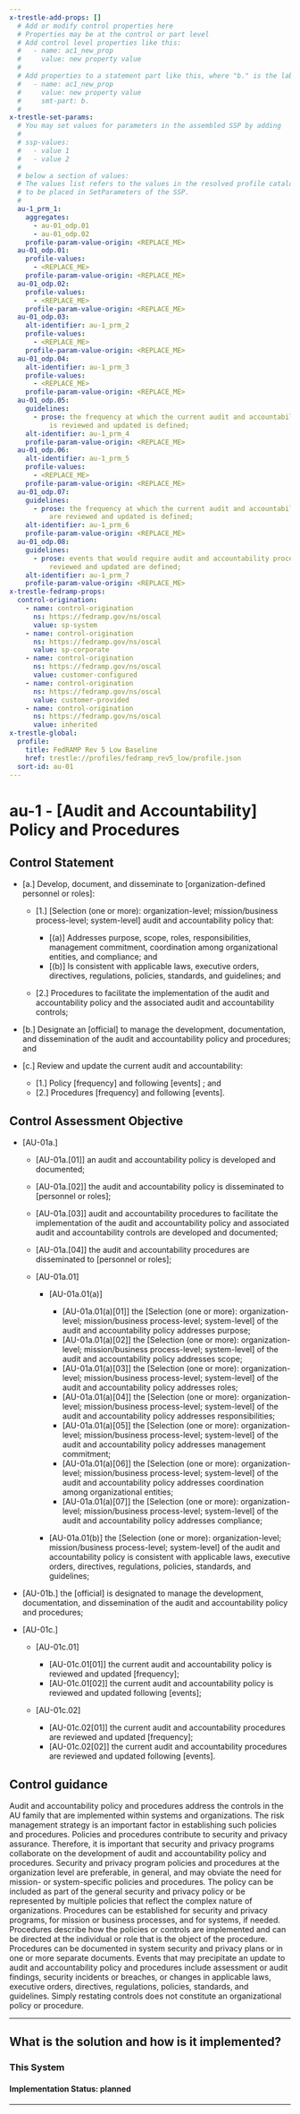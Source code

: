 ```yaml
---
x-trestle-add-props: []
  # Add or modify control properties here
  # Properties may be at the control or part level
  # Add control level properties like this:
  #   - name: ac1_new_prop
  #     value: new property value
  #
  # Add properties to a statement part like this, where "b." is the label of the target statement part
  #   - name: ac1_new_prop
  #     value: new property value
  #     smt-part: b.
  #
x-trestle-set-params:
  # You may set values for parameters in the assembled SSP by adding
  #
  # ssp-values:
  #   - value 1
  #   - value 2
  #
  # below a section of values:
  # The values list refers to the values in the resolved profile catalog, and the ssp-values represent new values
  # to be placed in SetParameters of the SSP.
  #
  au-1_prm_1:
    aggregates:
      - au-01_odp.01
      - au-01_odp.02
    profile-param-value-origin: <REPLACE_ME>
  au-01_odp.01:
    profile-values:
      - <REPLACE_ME>
    profile-param-value-origin: <REPLACE_ME>
  au-01_odp.02:
    profile-values:
      - <REPLACE_ME>
    profile-param-value-origin: <REPLACE_ME>
  au-01_odp.03:
    alt-identifier: au-1_prm_2
    profile-values:
      - <REPLACE_ME>
    profile-param-value-origin: <REPLACE_ME>
  au-01_odp.04:
    alt-identifier: au-1_prm_3
    profile-values:
      - <REPLACE_ME>
    profile-param-value-origin: <REPLACE_ME>
  au-01_odp.05:
    guidelines:
      - prose: the frequency at which the current audit and accountability policy
          is reviewed and updated is defined;
    alt-identifier: au-1_prm_4
    profile-param-value-origin: <REPLACE_ME>
  au-01_odp.06:
    alt-identifier: au-1_prm_5
    profile-values:
      - <REPLACE_ME>
    profile-param-value-origin: <REPLACE_ME>
  au-01_odp.07:
    guidelines:
      - prose: the frequency at which the current audit and accountability procedures
          are reviewed and updated is defined;
    alt-identifier: au-1_prm_6
    profile-param-value-origin: <REPLACE_ME>
  au-01_odp.08:
    guidelines:
      - prose: events that would require audit and accountability procedures to be
          reviewed and updated are defined;
    alt-identifier: au-1_prm_7
    profile-param-value-origin: <REPLACE_ME>
x-trestle-fedramp-props:
  control-origination:
    - name: control-origination
      ns: https://fedramp.gov/ns/oscal
      value: sp-system
    - name: control-origination
      ns: https://fedramp.gov/ns/oscal
      value: sp-corporate
    - name: control-origination
      ns: https://fedramp.gov/ns/oscal
      value: customer-configured
    - name: control-origination
      ns: https://fedramp.gov/ns/oscal
      value: customer-provided
    - name: control-origination
      ns: https://fedramp.gov/ns/oscal
      value: inherited
x-trestle-global:
  profile:
    title: FedRAMP Rev 5 Low Baseline
    href: trestle://profiles/fedramp_rev5_low/profile.json
  sort-id: au-01
---
```


# au-1 - \[Audit and Accountability\] Policy and Procedures

## Control Statement

- \[a.\] Develop, document, and disseminate to [organization-defined personnel or roles]:

  - \[1.\] [Selection (one or more): organization-level; mission/business process-level; system-level] audit and accountability policy that:

    - \[(a)\] Addresses purpose, scope, roles, responsibilities, management commitment, coordination among organizational entities, and compliance; and
    - \[(b)\] Is consistent with applicable laws, executive orders, directives, regulations, policies, standards, and guidelines; and

  - \[2.\] Procedures to facilitate the implementation of the audit and accountability policy and the associated audit and accountability controls;

- \[b.\] Designate an [official] to manage the development, documentation, and dissemination of the audit and accountability policy and procedures; and

- \[c.\] Review and update the current audit and accountability:

  - \[1.\] Policy [frequency] and following [events] ; and
  - \[2.\] Procedures [frequency] and following [events].

## Control Assessment Objective

- \[AU-01a.\]

  - \[AU-01a.[01]\] an audit and accountability policy is developed and documented;
  - \[AU-01a.[02]\] the audit and accountability policy is disseminated to [personnel or roles];
  - \[AU-01a.[03]\] audit and accountability procedures to facilitate the implementation of the audit and accountability policy and associated audit and accountability controls are developed and documented;
  - \[AU-01a.[04]\] the audit and accountability procedures are disseminated to [personnel or roles];
  - \[AU-01a.01\]

    - \[AU-01a.01(a)\]

      - \[AU-01a.01(a)[01]\] the [Selection (one or more): organization-level; mission/business process-level; system-level] of the audit and accountability policy addresses purpose;
      - \[AU-01a.01(a)[02]\] the [Selection (one or more): organization-level; mission/business process-level; system-level] of the audit and accountability policy addresses scope;
      - \[AU-01a.01(a)[03]\] the [Selection (one or more): organization-level; mission/business process-level; system-level] of the audit and accountability policy addresses roles;
      - \[AU-01a.01(a)[04]\] the [Selection (one or more): organization-level; mission/business process-level; system-level] of the audit and accountability policy addresses responsibilities;
      - \[AU-01a.01(a)[05]\] the [Selection (one or more): organization-level; mission/business process-level; system-level] of the audit and accountability policy addresses management commitment;
      - \[AU-01a.01(a)[06]\] the [Selection (one or more): organization-level; mission/business process-level; system-level] of the audit and accountability policy addresses coordination among organizational entities;
      - \[AU-01a.01(a)[07]\] the [Selection (one or more): organization-level; mission/business process-level; system-level] of the audit and accountability policy addresses compliance;

    - \[AU-01a.01(b)\] the [Selection (one or more): organization-level; mission/business process-level; system-level] of the audit and accountability policy is consistent with applicable laws, executive orders, directives, regulations, policies, standards, and guidelines;

- \[AU-01b.\] the [official] is designated to manage the development, documentation, and dissemination of the audit and accountability policy and procedures;

- \[AU-01c.\]

  - \[AU-01c.01\]

    - \[AU-01c.01[01]\] the current audit and accountability policy is reviewed and updated [frequency];
    - \[AU-01c.01[02]\] the current audit and accountability policy is reviewed and updated following [events];

  - \[AU-01c.02\]

    - \[AU-01c.02[01]\] the current audit and accountability procedures are reviewed and updated [frequency];
    - \[AU-01c.02[02]\] the current audit and accountability procedures are reviewed and updated following [events].

## Control guidance

Audit and accountability policy and procedures address the controls in the AU family that are implemented within systems and organizations. The risk management strategy is an important factor in establishing such policies and procedures. Policies and procedures contribute to security and privacy assurance. Therefore, it is important that security and privacy programs collaborate on the development of audit and accountability policy and procedures. Security and privacy program policies and procedures at the organization level are preferable, in general, and may obviate the need for mission- or system-specific policies and procedures. The policy can be included as part of the general security and privacy policy or be represented by multiple policies that reflect the complex nature of organizations. Procedures can be established for security and privacy programs, for mission or business processes, and for systems, if needed. Procedures describe how the policies or controls are implemented and can be directed at the individual or role that is the object of the procedure. Procedures can be documented in system security and privacy plans or in one or more separate documents. Events that may precipitate an update to audit and accountability policy and procedures include assessment or audit findings, security incidents or breaches, or changes in applicable laws, executive orders, directives, regulations, policies, standards, and guidelines. Simply restating controls does not constitute an organizational policy or procedure.

______________________________________________________________________

## What is the solution and how is it implemented?

<!-- For implementation status enter one of: implemented, partial, planned, alternative, not-applicable -->

<!-- Note that the list of rules under ### Rules: is read-only and changes will not be captured after assembly to JSON -->

### This System

<!-- Add implementation prose for the main This System component for control: au-1 -->

#### Implementation Status: planned

______________________________________________________________________
